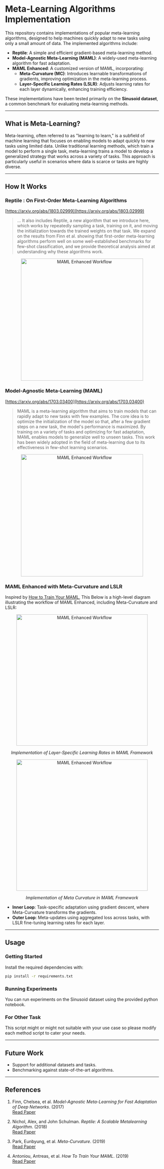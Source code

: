 # Meta-Learning Algorithms Implementation

This repository contains implementations of popular meta-learning algorithms, designed to help machines quickly adapt to new tasks using only a small amount of data. The implemented algorithms include:

- **Reptile**: A simple and efficient gradient-based meta-learning method.
- **Model-Agnostic Meta-Learning (MAML)**: A widely-used meta-learning algorithm for fast adaptation.
- **MAML Enhanced**: A customized version of MAML, incorporating:
  - **Meta-Curvature (MC)**: Introduces learnable transformations of gradients, improving optimization in the meta-learning process.
  - **Layer-Specific Learning Rates (LSLR)**: Adjusts learning rates for each layer dynamically, enhancing training efficiency.

These implementations have been tested primarily on the **Sinusoid dataset**, a common benchmark for evaluating meta-learning methods.

---

## What is Meta-Learning?

Meta-learning, often referred to as "learning to learn," is a subfield of machine learning that focuses on enabling models to adapt quickly to new tasks using limited data. Unlike traditional learning methods, which train a model to perform a single task, meta-learning trains a model to develop a generalized strategy that works across a variety of tasks. This approach is particularly useful in scenarios where data is scarce or tasks are highly diverse.

---

## How It Works

### Reptile : On First-Order Meta-Learning Algorithms

[https://arxiv.org/abs/1803.02999](https://arxiv.org/abs/1803.02999)


> ... It also includes Reptile, a new algorithm that we introduce here, which works by repeatedly sampling
a task, training on it, and moving the initialization towards the trained weights on that task.
We expand on the results from Finn et al. showing that first-order meta-learning algorithms
perform well on some well-established benchmarks for few-shot classification, and we provide
theoretical analysis aimed at understanding why these algorithms work.

<p align="center">
  <img src="https://user-images.githubusercontent.com/25025173/80688197-6774e480-8b06-11ea-9e95-728ed2647a83.PNG" alt="MAML Enhanced Workflow" width="400" />
</p>


### Model-Agnostic Meta-Learning (MAML)

[https://arxiv.org/abs/1703.03400](https://arxiv.org/abs/1703.03400)

> MAML is a meta-learning algorithm that aims to train models that can rapidly adapt to new tasks with few examples. The core idea is to optimize the initialization of the model so that, after a few gradient steps on a new task, the model's performance is maximized. By training on a variety of tasks and optimizing for fast adaptation, MAML enables models to generalize well to unseen tasks. This work has been widely adopted in the field of meta-learning due to its effectiveness in few-shot learning scenarios.

<p align="center">
  <img src="https://github.com/user-attachments/assets/6e58cc1b-1a46-4ad5-8362-017dfcad6624" alt="MAML Enhanced Workflow" width="400" />
</p>

### MAML Enhanced with Meta-Curvature and LSLR

Inspired by [How to Train Your MAML](https://arxiv.org/pdf/1810.09502), This Below is a high-level diagram illustrating the workflow of MAML Enhanced, including Meta-Curvature and LSLR:

<p align="center">
  <img src="https://github.com/user-attachments/assets/a302fcaa-9054-42ea-9611-338de264bef7" alt="MAML Enhanced Workflow" width="430" />
</p>
<p align="center">
  <i>Implementation of Layer-Specific Learning Rates in MAML Framework</i>
</p>

<p align="center">
  <img src="https://github.com/user-attachments/assets/f3344862-5dba-4eb8-88ae-a99b7c42c6ca" alt="MAML Enhanced Workflow" width="430" />
</p>
<p align="center">
    <i>Implementation of Meta Curvature in MAML Framework</i>
</p>


- **Inner Loop**: Task-specific adaptation using gradient descent, where Meta-Curvature transforms the gradients.
- **Outer Loop**: Meta-updates using aggregated loss across tasks, with LSLR fine-tuning learning rates for each layer.

---

## Usage

### Getting Started

Install the required dependencies with:

```bash
pip install -r requirements.txt
```

### Running Experiments

You can run experiments on the Sinusoid dataset using the provided python notebook.

### For Other Task

This script might or might not suitable with your use case so please modify each method script to cater your needs.

---
## Future Work

- Support for additional datasets and tasks.
- Benchmarking against state-of-the-art algorithms.

---

## References

1. Finn, Chelsea, et al. *Model-Agnostic Meta-Learning for Fast Adaptation of Deep Networks*. (2017)  
   [Read Paper](https://arxiv.org/pdf/1703.03400)

2. Nichol, Alex, and John Schulman. *Reptile: A Scalable Metalearning Algorithm*. (2018)  
   [Read Paper](https://arxiv.org/pdf/1803.02999)

3. Park, Eunbyung, et al. *Meta-Curvature*. (2019)  
   [Read Paper](https://arxiv.org/pdf/2002.09789)

4. Antoniou, Antreas, et al. *How To Train Your MAML*. (2019)  
   [Read Paper](https://arxiv.org/pdf/1810.09502)
